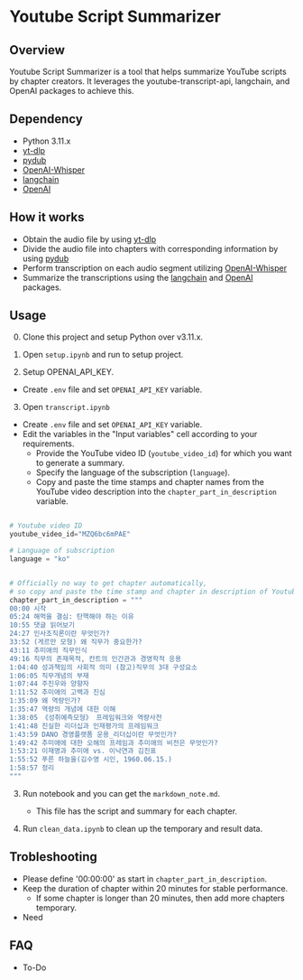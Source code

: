 
# Youtube Script Summarizer

## Overview

Youtube Script Summarizer is a tool that helps summarize YouTube scripts by chapter creators. It leverages the youtube-transcript-api, langchain, and OpenAI packages to achieve this.

## Dependency
- Python 3.11.x
- [yt-dlp](https://pypi.org/project/yt-dlp/)
- [pydub](https://pypi.org/project/pydub/)
- [OpenAI-Whisper](https://pypi.org/project/openai-whisper/)
- [langchain](https://github.com/hwchase17/langchain)
- [OpenAI](https://github.com/openai/openai-python) 

## How it works

- Obtain the audio file by using [yt-dlp](https://pypi.org/project/yt-dlp/)
- Divide the audio file into chapters with corresponding information by using [pydub](https://pypi.org/project/pydub/)
- Perform transcription on each audio segment utilizing [OpenAI-Whisper](https://pypi.org/project/openai-whisper/)
- Summarize the transcriptions using the [langchain](https://github.com/hwchase17/langchain) and [OpenAI](https://github.com/openai/openai-python) packages.



## Usage

0. Clone this project and setup Python over v3.11.x. 

1. Open `setup.ipynb` and run to setup project.

2. Setup OPENAI_API_KEY.
  - Create `.env` file and set `OPENAI_API_KEY` variable. 

3. Open `transcript.ipynb`
- Create `.env` file and set `OPENAI_API_KEY` variable. 
- Edit the variables in the "Input variables" cell according to your requirements.
   - Provide the YouTube video ID (`youtube_video_id`) for which you want to generate a summary.
   - Specify the language of the subscription (`language`).
   - Copy and paste the time stamps and chapter names from the YouTube video description into the `chapter_part_in_description` variable.

``` Python 

# Youtube video ID
youtube_video_id="MZQ6bc6mPAE"

# Language of subscription 
language = "ko"


# Officially no way to get chapter automatically, 
# so copy and paste the time stamp and chapter in description of Youtube video. 
chapter_part_in_description = """
00:00 시작
05:24 해먹을 결심: 탄핵해야 하는 이유
10:55 댓글 읽어보기
24:27 인사조직론이란 무엇인가?
33:52 (게르만 모형) 왜 직무가 중요한가?
43:11 추미애의 직무인식
49:16 직무의 존재목적, 칸트의 인간관과 경영학적 응용
1:04:40 성과책임의 사회적 의미 (참고)직무의 3대 구성요소
1:06:05 직무개념의 부재
1:07:44 주진우와 양향자
1:11:52 추미애의 고백과 진심
1:35:09 왜 역량인가?
1:35:47 역량의 개념에 대한 이해
1:38:05 《성취예측모형》 프레임워크와 역량사전
1:41:48 진실한 리더십과 인재평가의 프레임워크
1:43:59 DANO 경영플랫폼 운용_리더십이란 무엇인가?
1:49:42 추미애에 대한 오해의 프레임과 추미애의 비전은 무엇인가?
1:53:21 이재명과 추미애 vs. 이낙연과 김진표
1:55:52 푸른 하늘을(김수영 시인, 1960.06.15.)
1:58:57 정리
"""

```

3. Run notebook and you can get the `markdown_note.md`.
   - This file has the script and summary for each chapter. 

6. Run `clean_data.ipynb` to clean up the temporary and result data. 

## Trobleshooting
  - Please define '00:00:00' as start in `chapter_part_in_description`.
  - Keep the duration of chapter within 20 minutes for stable performance.
    - If some chapter is longer than 20 minutes, then add more chapters temporary.
  - Need 
  
## FAQ 
- To-Do



